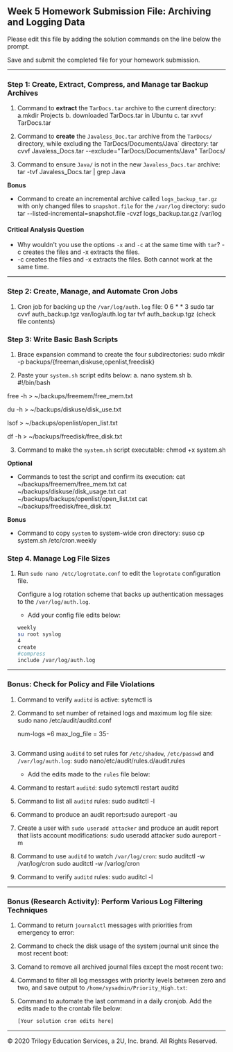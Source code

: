 ## Week 5 Homework Submission File: Archiving and Logging Data

Please edit this file by adding the solution commands on the line below the prompt.

Save and submit the completed file for your homework submission.

---

### Step 1: Create, Extract, Compress, and Manage tar Backup Archives

1. Command to **extract** the `TarDocs.tar` archive to the current directory: 
   a.mkdir Projects   b. downloaded TarDocs.tar in Ubuntu   c. tar xvvf TarDocs.tar

2. Command to **create** the `Javaless_Doc.tar` archive from the `TarDocs/` directory, while excluding the TarDocs/Documents/Java` directory: 
   tar cvvf Javaless_Docs.tar --exclude="TarDocs/Documents/Java" TarDocs/


3. Command to ensure `Java/` is not in the new `Javaless_Docs.tar` archive:
   tar -tvf Javaless_Docs.tar | grep Java

**Bonus** 
- Command to create an incremental archive called `logs_backup_tar.gz` with only changed files to `snapshot.file` for the `/var/log` directory:
      sudo tar --listed-incremental=snapshot.file -cvzf logs_backup.tar.gz /var/log
	  

#### Critical Analysis Question

- Why wouldn't you use the options `-x` and `-c` at the same time with `tar`? -c creates the files and -x extracts the files. 
- -c creates the files and -x extracts the files. Both cannot work at the same time.
---

### Step 2: Create, Manage, and Automate Cron Jobs

1. Cron job for backing up the `/var/log/auth.log` file:
  0 6 * * 3 sudo tar cvvf auth_backup.tgz var/log/auth.log
  tar tvf auth_backup.tgz (check file contents)

### Step 3: Write Basic Bash Scripts

1. Brace expansion command to create the four subdirectories:
   sudo mkdir -p backups/{freeman,diskuse,openlist,freedisk}

2. Paste your `system.sh` script edits below:
  a. nano system.sh
  b. #!/bin/bash
  
  free -h > ~/backups/freemem/free_mem.txt

  du -h > ~/backups/diskuse/disk_use.txt

  lsof > ~/backups/openlist/open_list.txt

  df -h > ~/backups/freedisk/free_disk.txt


3. Command to make the `system.sh` script executable: chmod +x system.sh

**Optional**
-   Commands to test the script and confirm its execution: 
 cat ~/backups/freemem/free_mem.txt
 cat ~/backups/diskuse/disk_usage.txt
 cat ~/backups/backups/openlist/open_list.txt
 cat ~/backups/freedisk/free_disk.txt


**Bonus**
- Command to copy `system` to system-wide cron directory:
  suso cp system.sh /etc/cron.weekly


### Step 4. Manage Log File Sizes
 
1. Run `sudo nano /etc/logrotate.conf` to edit the `logrotate` configuration file. 

    Configure a log rotation scheme that backs up authentication messages to the `/var/log/auth.log`.

    - Add your config file edits below:

    ```bash
    weekly
	su root syslog
	4
	create
	#compress
    include /var/log/auth.log
	
---

### Bonus: Check for Policy and File Violations

1. Command to verify `auditd` is active: sytemctl is

2. Command to set number of retained logs and maximum log file size: sudo nano /etc/audit/auditd.conf

     num-logs =6
     max_log_file = 35-
    ```

3. Command using `auditd` to set rules for `/etc/shadow`, `/etc/passwd` and `/var/log/auth.log`: 
   sudo nano/etc/audit/rules.d/audit.rules


    - Add the edits made to the `rules` file below:

 

4. Command to restart `auditd`: sudo sytemctl restart auditd

5. Command to list all `auditd` rules: sudo auditctl -l

6. Command to produce an audit report:sudo aureport -au

7. Create a user with `sudo useradd attacker` and produce an audit report that lists account modifications: 
  sudo useradd attacker
  sudo aureport -m
 
8. Command to use `auditd` to watch `/var/log/cron`: sudo auditctl -w /var/log/cron
   sudo auditctl -w /varlog/cron

9. Command to verify `auditd` rules:
   sudo auditcl -l

---

### Bonus (Research Activity): Perform Various Log Filtering Techniques

1. Command to return `journalctl` messages with priorities from emergency to error:

1. Command to check the disk usage of the system journal unit since the most recent boot:

1. Comand to remove all archived journal files except the most recent two:


1. Command to filter all log messages with priority levels between zero and two, and save output to `/home/sysadmin/Priority_High.txt`:

1. Command to automate the last command in a daily cronjob. Add the edits made to the crontab file below:

    ```bash
    [Your solution cron edits here]
    ```

---
© 2020 Trilogy Education Services, a 2U, Inc. brand. All Rights Reserved.
